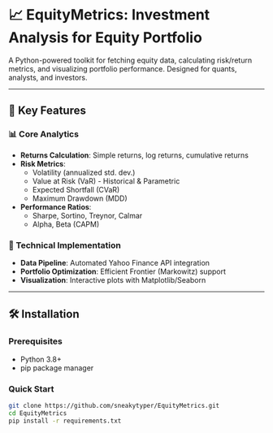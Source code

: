 # 📈 EquityMetrics: Investment Analysis for Equity Portfolio

A Python-powered toolkit for fetching equity data, calculating risk/return metrics, and visualizing portfolio performance. Designed for quants, analysts, and investors.

---

## 🌟 Key Features

### 📊 Core Analytics
- **Returns Calculation**: Simple returns, log returns, cumulative returns
- **Risk Metrics**: 
  - Volatility (annualized std. dev.)
  - Value at Risk (VaR) - Historical & Parametric
  - Expected Shortfall (CVaR)
  - Maximum Drawdown (MDD)
- **Performance Ratios**:
  - Sharpe, Sortino, Treynor, Calmar
  - Alpha, Beta (CAPM)

### 🔧 Technical Implementation
- **Data Pipeline**: Automated Yahoo Finance API integration
- **Portfolio Optimization**: Efficient Frontier (Markowitz) support
- **Visualization**: Interactive plots with Matplotlib/Seaborn

---

## 🛠 Installation

### Prerequisites
- Python 3.8+
- pip package manager

### Quick Start
```bash
git clone https://github.com/sneakytyper/EquityMetrics.git
cd EquityMetrics
pip install -r requirements.txt

